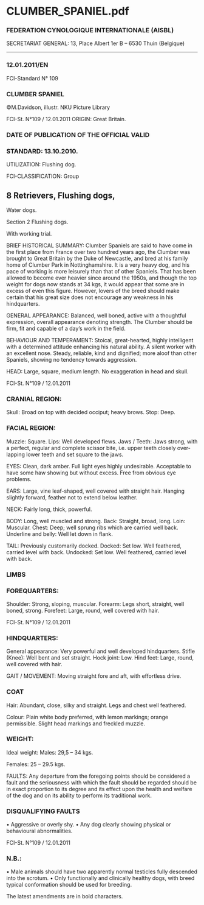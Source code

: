 # CLUMBER_SPANIEL.pdf


### FEDERATION CYNOLOGIQUE INTERNATIONALE (AISBL)


SECRETARIAT GENERAL: 13, Place Albert 1er  B – 6530 Thuin (Belgique)
______________________________________________________________________________


### 12.01.2011/EN



FCI-Standard N° 109

### CLUMBER SPANIEL



©M.Davidson, illustr. NKU Picture Library




FCI-St. N°109 / 12.01.2011
ORIGIN: Great Britain.

### DATE OF PUBLICATION OF THE OFFICIAL VALID



### STANDARD: 13.10.2010.



UTILIZATION: Flushing dog.

FCI-CLASSIFICATION: Group


## 8 Retrievers, Flushing dogs,



Water dogs.

Section  2 Flushing dogs.

With working trial.

BRIEF HISTORICAL SUMMARY: Clumber Spaniels are said to
have come in the first place from France over two hundred years
ago, the Clumber was brought to Great Britain by the Duke of
Newcastle, and bred at his family home of Clumber Park in
Nottinghamshire.
It is a very heavy dog, and his pace of working is more leisurely than
that of other Spaniels. That has been allowed to become ever heavier
since around the 1950s, and though the top weight for dogs now
stands at 34 kgs, it would appear that some are in excess of even this
figure. However, lovers of the breed should make certain that his
great size does not encourage any weakness in his hindquarters.

GENERAL APPEARANCE: Balanced, well boned, active with a
thoughtful expression, overall appearance denoting strength. The
Clumber should be firm, fit and capable of a day’s work in the
field.

BEHAVIOUR AND TEMPERAMENT: Stoical, great-hearted,
highly intelligent with a determined attitude enhancing his natural
ability. A silent worker with an excellent nose. Steady, reliable, kind
and dignified; more aloof than other Spaniels, showing no tendency
towards aggression.

HEAD:  Large, square, medium length. No exaggeration in head
and skull.



FCI-St. N°109 / 12.01.2011


### CRANIAL REGION:


Skull: Broad on top with decided occiput; heavy brows.
Stop: Deep.

### FACIAL REGION:


Muzzle: Square.
Lips: Well developed flews.
Jaws / Teeth: Jaws strong, with a perfect, regular and complete
scissor bite, i.e. upper teeth closely over-lapping lower teeth and set
square to the jaws.

EYES: Clean, dark amber. Full light eyes highly undesirable.
Acceptable to have some haw showing but without excess. Free
from obvious eye problems.

EARS: Large, vine leaf-shaped, well covered with straight hair.
Hanging slightly forward, feather not to extend below leather.

NECK: Fairly long, thick, powerful.


BODY: Long, well muscled and strong.
Back: Straight, broad, long.
Loin: Muscular.
Chest: Deep; well sprung ribs which are carried well back.
Underline and belly: Well let down in flank.

TAIL:  Previously customarily docked.
Docked: Set low. Well feathered, carried level with back.
Undocked: Set low. Well feathered, carried level with back.

### LIMBS



### FOREQUARTERS:


Shoulder: Strong, sloping, muscular.
Forearm: Legs short, straight, well boned, strong.
Forefeet: Large, round, well covered with hair.



FCI-St. N°109 / 12.01.2011


### HINDQUARTERS:


General
appearance:
Very
powerful
and
well
developed
hindquarters.
Stifle (Knee): Well bent and set straight.
Hock joint: Low.
Hind feet: Large, round, well covered with hair.

GAIT / MOVEMENT: Moving straight fore and aft, with effortless
drive.

### COAT


Hair: Abundant, close, silky and straight. Legs and chest well
feathered.

Colour: Plain white body preferred, with lemon markings; orange
permissible. Slight head markings and freckled muzzle.

### WEIGHT:


Ideal weight:
Males:
29,5 – 34 kgs.

Females:  25    – 29.5 kgs.

FAULTS: Any departure from the foregoing points should be
considered a fault and the seriousness with which the fault should be
regarded should be in exact proportion to its degree and its effect
upon the health and welfare of the dog and on its ability to perform
its traditional work.

### DISQUALIFYING FAULTS


•
Aggressive or overly shy.
•
Any dog clearly showing physical or behavioural abnormalities.




FCI-St. N°109 / 12.01.2011

### N.B.:


•
Male animals should have two apparently normal testicles fully
descended into the scrotum.
•
Only functionally and clinically healthy dogs, with breed
typical conformation should be used for breeding.


The latest amendments are in bold characters.






